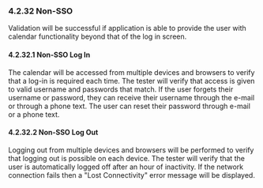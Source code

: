 ### 4.2.32 Non-SSO

Validation will be successful if application is able to provide the user with calendar functionality beyond that of the log in screen.

#### 4.2.32.1 Non-SSO Log In

The calendar will be accessed from multiple devices and browsers to verify that a log-in is required each time. The tester will verify that access is given to valid username and passwords that match. If the user forgets their username or password, they can receive their username through the e-mail or through a phone text. The user can reset their password through e-mail or a phone text.

#### 4.2.32.2 Non-SSO Log Out

Logging out from multiple devices and browsers will be performed to verify that logging out is possible on each device. The tester will verify that the user is automatically logged off after an hour of inactivity. If the network connection fails then a "Lost Connectivity" error message will be displayed.

